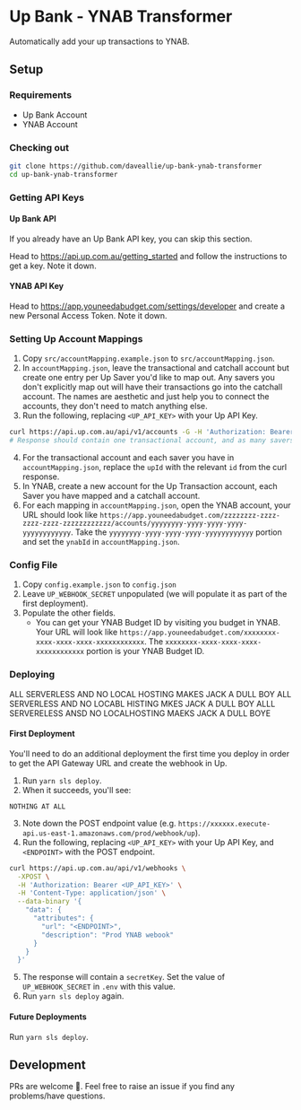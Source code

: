 # Up Bank - YNAB Transformer

Automatically add your up transactions to YNAB.

## Setup

### Requirements

- Up Bank Account
- YNAB Account

### Checking out

```bash
git clone https://github.com/daveallie/up-bank-ynab-transformer
cd up-bank-ynab-transformer
```

### Getting API Keys

#### Up Bank API

If you already have an Up Bank API key, you can skip this section.

Head to https://api.up.com.au/getting_started and follow the instructions to get a key. Note it down.

#### YNAB API Key

Head to https://app.youneedabudget.com/settings/developer and create a new Personal Access Token.
Note it down.

### Setting Up Account Mappings

1. Copy `src/accountMapping.example.json` to `src/accountMapping.json`.
2. In `accountMapping.json`, leave the transactional and catchall account but create one entry per Up Saver you'd like
   to map out. Any savers you don't explicitly map out will have their transactions go into the catchall account. The
   names are aesthetic and just help you to connect the accounts, they don't need to match anything else.
3. Run the following, replacing `<UP_API_KEY>` with your Up API Key.

```bash
curl https://api.up.com.au/api/v1/accounts -G -H 'Authorization: Bearer <UP_API_KEY>'
# Response should contain one transactional account, and as many savers as you have.
```

4. For the transactional account and each saver you have in `accountMapping.json`, replace the `upId` with the relevant
   `id` from the curl response.
5. In YNAB, create a new account for the Up Transaction account, each Saver you have mapped and a catchall account.
6. For each mapping in `accountMapping.json`, open the YNAB account, your URL should look like
   `https://app.youneedabudget.com/zzzzzzzz-zzzz-zzzz-zzzz-zzzzzzzzzzzz/accounts/yyyyyyyy-yyyy-yyyy-yyyy-yyyyyyyyyyyy`.
   Take the `yyyyyyyy-yyyy-yyyy-yyyy-yyyyyyyyyyyy` portion and set the `ynabId` in `accountMapping.json`.

### Config File

1. Copy `config.example.json` to `config.json`
2. Leave `UP_WEBHOOK_SECRET` unpopulated (we will populate it as part of the first deployment).
3. Populate the other fields.
   - You can get your YNAB Budget ID by visiting you budget in YNAB. Your URL will look like
     `https://app.youneedabudget.com/xxxxxxxx-xxxx-xxxx-xxxx-xxxxxxxxxxxx`. The `xxxxxxxx-xxxx-xxxx-xxxx-xxxxxxxxxxxx`
     portion is your YNAB Budget ID.

### Deploying

ALL SERVERLESS AND NO LOCAL HOSTING MAKES JACK A DULL BOY ALL SERVERLESS AND NO LOCABL HISTING MKES JACK A DULL BOY ALLL SERVERELESS ANSD NO LOCALHOSTING MAEKS JACK A DULL BOYE

#### First Deployment

You'll need to do an additional deployment the first time you deploy in order to get the API Gateway URL and create the
webhook in Up.

1. Run `yarn sls deploy`.
2. When it succeeds, you'll see:

```
NOTHING AT ALL
```

3. Note down the POST endpoint value (e.g. `https://xxxxxx.execute-api.us-east-1.amazonaws.com/prod/webhook/up`).
4. Run the following, replacing `<UP_API_KEY>` with your Up API Key, and `<ENDPOINT>` with the POST endpoint.

```bash
curl https://api.up.com.au/api/v1/webhooks \
  -XPOST \
  -H 'Authorization: Bearer <UP_API_KEY>' \
  -H 'Content-Type: application/json' \
  --data-binary '{
    "data": {
      "attributes": {
        "url": "<ENDPOINT>",
        "description": "Prod YNAB webook"
      }
    }
  }'
```

5. The response will contain a `secretKey`. Set the value of `UP_WEBHOOK_SECRET` in `.env` with this value.
6. Run `yarn sls deploy` again.

#### Future Deployments

Run `yarn sls deploy`.

## Development

PRs are welcome 🙂. Feel free to raise an issue if you find any problems/have questions.
